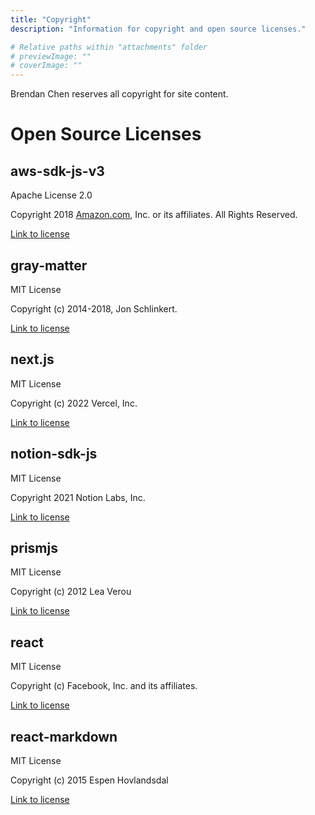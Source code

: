 ```yaml
---
title: "Copyright"
description: "Information for copyright and open source licenses."

# Relative paths within "attachments" folder
# previewImage: ""
# coverImage: ""
---
```


Brendan Chen reserves all copyright for site content.

# Open Source Licenses

## aws-sdk-js-v3
Apache License 2.0

Copyright 2018 [Amazon.com](http://Amazon.com), Inc. or its affiliates. All Rights Reserved.

[Link to license](https://github.com/aws/aws-sdk-js-v3/blob/main/LICENSE)

## gray-matter
MIT License

Copyright (c) 2014-2018, Jon Schlinkert.


[Link to license](https://github.com/jonschlinkert/gray-matter/blob/master/LICENSE)

## next.js
MIT License

Copyright (c) 2022 Vercel, Inc.

[Link to license](https://github.com/vercel/next.js/blob/canary/license.md)

## notion-sdk-js
MIT License

Copyright 2021 Notion Labs, Inc.

[Link to license](https://github.com/makenotion/notion-sdk-js/blob/main/LICENSE)

## prismjs
MIT License

Copyright (c) 2012 Lea Verou

[Link to license](https://github.com/PrismJS/prism/blob/master/LICENSE)

## react
MIT License

Copyright (c) Facebook, Inc. and its affiliates.

[Link to license](https://github.com/facebook/react/blob/main/LICENSE)

## react-markdown
MIT License

Copyright (c) 2015 Espen Hovlandsdal

[Link to license](https://github.com/remarkjs/react-markdown/blob/main/license)